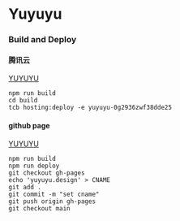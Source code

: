# Yuyuyu

### Build and Deploy 

#### 腾讯云
[YUYUYU](https://yuyuyu-0g2936zwf38dde25-1258568418.tcloudbaseapp.com)
```
npm run build
cd build
tcb hosting:deploy -e yuyuyu-0g2936zwf38dde25
```

#### github page
[YUYUYU](http://yuyuyu.design/#/)
```
npm run build
npm run deploy
git checkout gh-pages
echo 'yuyuyu.design' > CNAME
git add .
git commit -m "set cname"
git push origin gh-pages
git checkout main
```